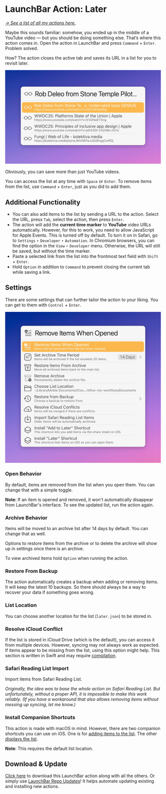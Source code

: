 # LaunchBar Action: Later

*[→ See a list of all my actions here.](https://ptujec.github.io/launchbar)*

Maybe this sounds familiar: somehow, you ended up in the middle of a YouTube video — but you should be doing something else. That’s where this action comes in. Open the action in LaunchBar and press `Command` + `Enter`. Problem solved.

How? The action closes the active tab and saves its URL in a list for you to revisit later.

<img src="01.jpg" width="600"/>

Obviously, you can save more than just YouTube videos. 

You can access the list at any time with `Space` or `Enter`. To remove items from the list, use `Command` + `Enter`, just as you did to add them.

## Additional Functionality

- You can also add items to the list by sending a URL to the action. Select the URL, press `Tab`, select the action, then press `Enter`.
- The action will add the **current time marker** to **YouTube** video URLs automatically. However, for this to work, you need to allow JavaScript for Apple Events. This is turned off by default. To turn it on in Safari, go to `Settings` ‣ `Developer` ‣ `Automation`. In Chromium browsers, you can find the option in the `View` ‣ `Developer` menu. Otherwise, the URL will still be saved, but without the time marker.
- Paste a selected link from the list into the frontmost text field with `Shift` + `Enter`.
- Hold `Option` in addition to `Command` to prevent closing the current tab while saving a link.

## Settings

There are some settings that can further tailor the action to your liking. You can get to them with `Control` + `Enter`.

<img src="02.jpg" width="600"/>

### Open Behavior

By default, items are removed from the list when you open them. You can change that with a simple toggle.

**Note**: If an item is opened and removed, it won't automatically disappear from LaunchBar's interface. To see the updated list, run the action again.

### Archive Behavior

Items will be moved to an archive list after 14 days by default. You can change that as well.

Options to restore items from the archive or to delete the archive will show up in settings once there is an archive.

To view archived items hold `Option` when running the action.

### Restore From Backup

The action automatically creates a backup when adding or removing items. It will keep the latest 10 backups. So there should always be a way to recover your data if something goes wrong.

### List Location

You can choose another location for the list (`later.json`) to be stored in.

### Resolve iCloud Conflict

If the list is stored in iCloud Drive (which is the default), you can access it from multiple devices. However, syncing may not always work as expected. If items appear to be missing from the list, using this option might help. This section is written in Swift and may require [compilation](https://github.com/Ptujec/LaunchBar/tree/master/Compile-Swift-Action).

### Safari Reading List Import

Import items from Safari Reading List. 

*Originally, the idea was to base the whole action on Safari Reading List. But unfortunately, without a proper API, it is impossible to make this work reliably. (If you have a workaround that also allows removing items without messing up syncing, let me know.)*

### Install Companion Shortcuts

This action is made with macOS in mind. However, there are two companion shortcuts you can use on iOS. One is for [adding items to the list](https://www.icloud.com/shortcuts/9a64a6c48e4d4ad7aa7cfee0694c36a9). The other [displays the list](https://www.icloud.com/shortcuts/cedf5b879dd94cdd8b142d9e09585388).

**Note**: This requires the default list location.

## Download & Update

[Click here](https://github.com/Ptujec/LaunchBar/archive/refs/heads/master.zip) to download this LaunchBar action along with all the others. Or simply use [LaunchBar Repo Updates](https://github.com/Ptujec/LaunchBar/tree/master/LB-Repo-Updates#launchbar-repo-updates-action)! It helps automate updating existing and installing new actions.
